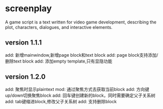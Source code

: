 # screenplay
A game script is a text written for video game development, describing the plot, characters, dialogues, and interactive elements.

## version 1.1.1
add: 新增mainwindow,新增page block和text block
add: page block支持添加/删除text block
add: 添加empty template,只有显隐功能

## version 1.2.0
add: 聚焦时显示plaintext
mod: 通过聚焦方式去获取当前block
add: 方向键up/down切换聚焦block
add: 回车键创建新的block，同时需要确定父子关系树
add: tab键缩进block,修改父子关系树
add: 支持删除block
